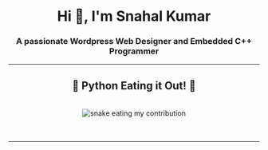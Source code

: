 <h1 align="center">Hi 👋, I'm Snahal Kumar</h1>
<h3 align="center">A passionate Wordpress Web Designer and Embedded C++ Programmer</h3>
<hr>

<div align="center">
  <h2>🐍 Python Eating it Out! 🐍</h2>
  <br>
  <img alt="snake eating my contribution" src="https://github.com/snahal04/snahal04/blob/output/github-contribution-grid-snake.svg">
  <br>
  <br>
  <br>
</div>

  <hr>
